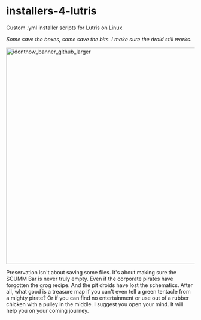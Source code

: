# installers-4-lutris
Custom .yml installer scripts for Lutris on Linux

*Some save the boxes, some save the bits. I make sure the droid still works.*

<img width="1792" height="576" alt="idontnow_banner_github_larger" src="https://github.com/user-attachments/assets/5782370a-1ddc-4230-8f1d-e0e3e72142ce" />

Preservation isn't about saving some files. It's about making sure the SCUMM Bar is never truly empty.
Even if the corporate pirates have forgotten the grog recipe. And the pit droids have lost the schematics.
After all, what good is a treasure map if you can't even tell a green tentacle from a mighty pirate?
Or if you can find no entertainment or use out of a rubber chicken with a pulley in the middle.
I suggest you open your mind. It will help you on your coming journey.
